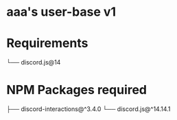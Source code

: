 # aaa's user-base v1

# Requirements
└── discord.js@14

# NPM Packages required
├── discord-interactions@^3.4.0
└── discord.js@^14.14.1